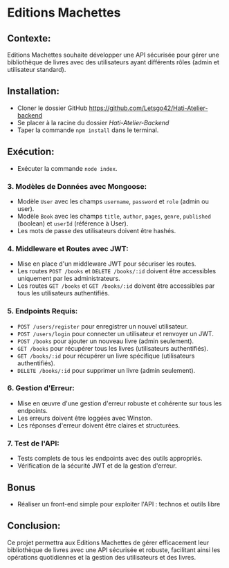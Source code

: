 # Editions Machettes

## Contexte:
Editions Machettes souhaite développer une API sécurisée pour gérer une bibliothèque de livres avec des utilisateurs ayant différents rôles (admin et utilisateur standard).

## Installation:

   - Cloner le dossier GitHub https://github.com/Letsgo42/Hati-Atelier-backend
   - Se placer à la racine du dossier *Hati-Atelier-Backend*
   - Taper la commande `npm install` dans le terminal.

## Exécution:

   - Exécuter la commande `node index`.


### 3. **Modèles de Données avec Mongoose:**
   - Modèle `User` avec les champs `username`, `password` et `role` (admin ou user).
   - Modèle `Book` avec les champs `title`, `author`, `pages`, `genre`, `published` (boolean) et `userId` (référence à User).
   - Les mots de passe des utilisateurs doivent être hashés.

### 4. **Middleware et Routes avec JWT:**
   - Mise en place d'un middleware JWT pour sécuriser les routes.
   - Les routes `POST /books` et `DELETE /books/:id` doivent être accessibles uniquement par les administrateurs.
   - Les routes `GET /books` et `GET /books/:id` doivent être accessibles par tous les utilisateurs authentifiés.

### 5. **Endpoints Requis:**
   - `POST /users/register` pour enregistrer un nouvel utilisateur.
   - `POST /users/login` pour connecter un utilisateur et renvoyer un JWT.
   - `POST /books` pour ajouter un nouveau livre (admin seulement).
   - `GET /books` pour récupérer tous les livres (utilisateurs authentifiés).
   - `GET /books/:id` pour récupérer un livre spécifique (utilisateurs authentifiés).
   - `DELETE /books/:id` pour supprimer un livre (admin seulement).

### 6. **Gestion d'Erreur:**
   - Mise en œuvre d'une gestion d'erreur robuste et cohérente sur tous les endpoints.
   - Les erreurs doivent être loggées avec Winston.
   - Les réponses d'erreur doivent être claires et structurées.

### 7. **Test de l'API:**
   - Tests complets de tous les endpoints avec des outils appropriés.
   - Vérification de la sécurité JWT et de la gestion d'erreur.

## Bonus
- Réaliser un front-end simple pour exploiter l'API : technos et outils libre

## Conclusion:
Ce projet permettra aux Editions Machettes de gérer efficacement leur bibliothèque de livres avec une API sécurisée et robuste, facilitant ainsi les opérations quotidiennes et la gestion des utilisateurs et des livres.

